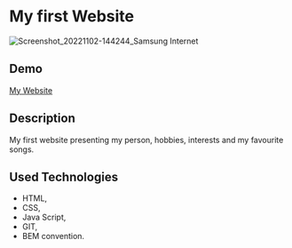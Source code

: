 # My first Website
![Screenshot_20221102-144244_Samsung Internet](https://user-images.githubusercontent.com/116883479/199505428-c0ff99de-2860-4a92-8abc-3c7e9c6d8688.jpg)
## Demo
[My Website](https://kamila2492002.github.io/homepage1/)
## Description 
My first website presenting my person, hobbies, interests and my favourite songs.
## Used Technologies 
- HTML,
- CSS,
- Java Script,
- GIT,
- BEM convention.
